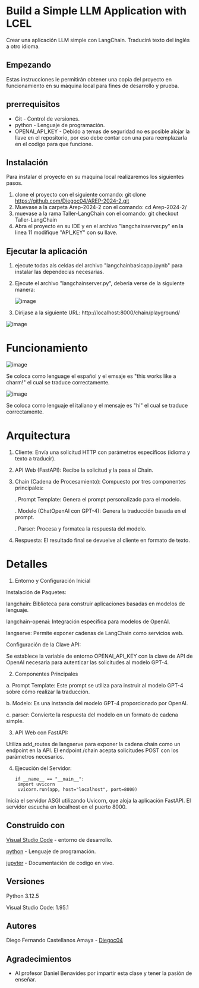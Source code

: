 # Build a Simple LLM Application with LCEL
Crear una aplicación LLM simple con LangChain. Traducirá texto del inglés a otro idioma.

## Empezando
Estas instrucciones le permitirán obtener una copia del proyecto en funcionamiento en su máquina local para fines de desarrollo y prueba.

## prerrequisitos
* Git - Control de versiones.
* python - Lenguaje de programación.
* OPENAI_API_KEY - Debido a temas de seguridad no es posible alojar la llave en el repositorio, por eso debe contar con una para reemplazarla en el codigo para que funcione.

## Instalación 
Para instalar el proyecto en su maquina local realizaremos los siguientes pasos.

1. clone el proyecto con el siguiente comando: git clone https://github.com/Diegoc04/AREP-2024-2.git
2. Muevase a la carpeta Arep-2024-2 con el comando: cd Arep-2024-2/
3. muevase a la rama Taller-LangChain con el comando: git checkout Taller-LangChain
4. Abra el proyecto en su IDE y en el archivo "langchainserver.py" en la linea 11 modifique "API_KEY" con su llave.

## Ejecutar la aplicación

1. ejecute todas als celdas del archivo "langchainbasicapp.ipynb" para instalar las dependecias necesarias.

2. Ejecute el archivo "langchainserver.py", deberia verse de la siguiente manera:

   ![image](https://github.com/user-attachments/assets/48fca4ae-0de8-4106-b8e6-0eeebb519c7f)

3. Dirijase a la siguiente URL: http://localhost:8000/chain/playground/

![image](https://github.com/user-attachments/assets/b4d01deb-3a7b-43df-9a7b-be456471903f)

# Funcionamiento

![image](https://github.com/user-attachments/assets/bb14c217-4822-49f2-b45a-a647c4da3cd2)

Se coloca como lenguage el español y el emsaje es "this works like a charm!" el cual se traduce correctamente.

![image](https://github.com/user-attachments/assets/9d45eeec-5110-41ba-8fb5-f78008827408)

Se coloca como lenguaje el italiano y el mensaje es "hi" el cual se traduce correctamente.

# Arquitectura 

1. Cliente: Envía una solicitud HTTP con parámetros específicos (idioma y texto a traducir).
2. API Web (FastAPI): Recibe la solicitud y la pasa al Chain.
3. Chain (Cadena de Procesamiento): Compuesto por tres componentes principales:
   
   . Prompt Template: Genera el prompt personalizado para el modelo.
      
   . Modelo (ChatOpenAI con GPT-4): Genera la traducción basada en el prompt.
      
   . Parser: Procesa y formatea la respuesta del modelo.

4. Respuesta: El resultado final se devuelve al cliente en formato de texto.

# Detalles

1. Entorno y Configuración Inicial

Instalación de Paquetes:

langchain: Biblioteca para construir aplicaciones basadas en modelos de lenguaje.
       
langchain-openai: Integración específica para modelos de OpenAI.  
        
langserve: Permite exponer cadenas de LangChain como servicios web.
  

Configuración de la Clave API:

Se establece la variable de entorno OPENAI_API_KEY con la clave de API de OpenAI necesaria para autenticar las solicitudes al modelo GPT-4.

2. Componentes Principales
   
a. Prompt Template: Este prompt se utiliza para instruir al modelo GPT-4 sobre cómo realizar la traducción.

b. Modelo: Es una instancia del modelo GPT-4 proporcionado por OpenAI.

c. parser: Convierte la respuesta del modelo en un formato de cadena simple.

3. API Web con FastAPI:
   
Utiliza add_routes de langserve para exponer la cadena chain como un endpoint en la API. El endpoint /chain acepta solicitudes POST con los parámetros necesarios.

4. Ejecución del Servidor:

       if __name__ == "__main__":
        import uvicorn
        uvicorn.run(app, host="localhost", port=8000)

Inicia el servidor ASGI utilizando Uvicorn, que aloja la aplicación FastAPI. El servidor escucha en localhost en el puerto 8000.

## Construido con
[Visual Studio Code]([https://netbeans.apache.org/front/main/download/nb22/](https://code.visualstudio.com/)) - entorno de desarrollo.


[python]([https://www.java.com/es/](https://www.python.org/)) - Lenguaje de programación.

[jupyter]([https://www.docker.com/](https://jupyter.org/)) - Documentación de codigo en vivo.

## Versiones 
Python 3.12.5

Visual Studio Code: 1.95.1

## Autores
Diego Fernando Castellanos Amaya - [Diegoc04](https://github.com/Diegoc04)

## Agradecimientos
* Al profesor Daniel Benavides por impartir esta clase y tener la pasión de enseñar.


